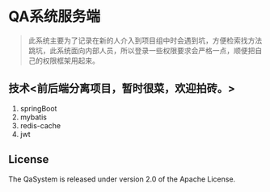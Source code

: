 # QA系统服务端

> 此系统主要为了记录在新的人介入到项目组中时会遇到坑，方便检索找方法跳坑，此系统面向内部人员，所以登录一些权限要求会严格一点，顺便把自己的权限框架用起来。

## 技术<前后端分离项目，暂时很菜，欢迎拍砖。>
1. springBoot
2. mybatis
3. redis-cache
4. jwt

## License

The QaSystem is released under version 2.0 of the Apache License.